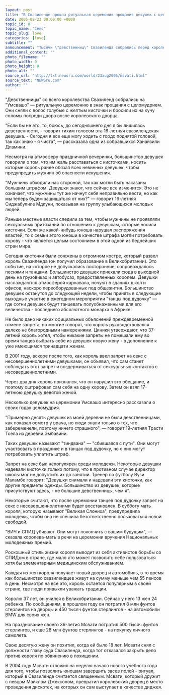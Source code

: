 ```yaml
---
layout: post
title: "В Свазиленде прошла ритуальная церемония прощания девушек с целомудрием"
date: 2005-08-23 00:00:00 +0000
topic_id: 8
topic_name: "Секс"
topic_slug: love
categories: [love]
subtitle: ""
announcement: "Тысячи \"девственниц\" Свазиленда собрались перед королевским дворцом после того, как эксцентричный король Мсвати III на прошлой неделе неожиданно, на год раньше срока, отменил запрет на занятия сексом для несовершеннолетних, рассчитанный на пять лет. Одной из целью введения запрета была попытка остановить распространение СПИДа в Свазиленде, где уровень заболеваемости СПИДом - самый высокий в мире и почти половина населения - ВИЧ-инфицированные, пишет британская The Times (Перевод статьи публикует сайт Inopressa.ru)."
additional_content: ""
photo_filename: ""
photo_width: 0
photo_height: 0
photo_alt: ""
source_url: "http://txt.newsru.com/world/23aug2005/msvati.html"
source_text: "NEWSru.com"
author: ""
---
```

"Девственницы" со всего королевства Свазиленд собрались на "Умсвашо" &mdash; ритуальную церемонию в знак прощания с целомудрием. Они сняли с волос голубые с желтым кисточки и бросили их на кучу соломы посреди двора возле королевского дворца.

"Если бы не это, то, боюсь, до сегодняшнего дня я бы лишилась девственности, - говорит тихим голосом эта 16-летняя свазилендская девушка. - Сегодня я все еще могу ходить с гордо поднятой головой, так как знаю - я чиста", &mdash; рассказала одна из собравшихся Ханайзили Дламини.

Несмотря на атмосферу праздничной вечеринки, большинство девушек говорили о том, что им жаль расставаться с кисточками, носить которые король ранее обязал всех невинных девушек, чтобы предупредить мужчин об опасности искушения.

"Мужчины обходили нас стороной, так как могли быть наказаны большим штрафом. Девушки знают, что сейчас все изменится. Это не означает, что мужчины тут же начнут себя неправильно вести, но как мы теперь будем защищаться от них?" &mdash; говорит 16-летняя Сиджабулиле Мдлуни, показывая на группу улыбающихся молодых людей.

Раньше местные власти следили за тем, чтобы мужчины не проявляли сексуальных притязаний по отношению к девушкам, которые носили кисточки. Если же какой-нибудь юноша нарушал распоряжения властей, то с семьи этого юноши в качестве штрафа могли потребовать корову - что является целым состоянием в этой одной из беднейших стран мира.

Сегодня кисточки были сожжены в огромном костре, который развел король Свазиленда (он получил образование в Великобритании). Это событие, на которое не допускались посторонние, сопровождалось песнями и танцами. Большинство девушек приехали сюда в выходной день на грузовиках и автобусах, предоставленных королем. Девушки наслаждаются атмосферой карнавала, ночуют в зданиях школ и офисов, наскоро переоборудованных под общежития. Большинство девушек останутся до следующей недели, чтобы принять в следующие выходные участие в ежегодном мероприятии "танцы под дудочку" &mdash; где сотни девушек будут танцевать полуобнаженными для его величества - последнего абсолютного монарха в Африке.

Не было дано никаких официальных объяснений преждевременной отмене запрета, но многие говорят, что король руководствовался далеко не благородными намерениями. Циники утверждают, что 37-летний король хотел, чтобы никакие запреты не помешали ему во время танцев выбрать себе из девушек новую жену - в дополнение к уже имеющимся тринадцати женам.

В 2001 году, вскоре после того, как король ввел запрет на секс с несовершеннолетними девушками, он объявил, что сам станет соблюдать этот запрет и воздерживаться от сексуальных контактов с несовершеннолетними.

Через два дня король признался, что он нарушил это обещание, и поэтому оштрафовал сам себя на одну корову. Затем он взял 17-летнюю девушку девятой женой.

Несколько девушек на церемонии Умсвашо интересно рассказали о своих годах целомудрия.

"Примерно десять девушек из моей деревни не были девственницами, как показал осмотр у врача, но люди знали только о тех, что забеременели, поэтому ничего страшного", &mdash; говорит 19-летняя Трасти Тсела из деревни Эмбавини.

Таких девушек называют "тиндвана" &mdash; "сбившаяся с пути". Они могут участвовать в празднике и в танцах под дудочку, но с них могут потребовать уплатить штраф.

Запрет на секс был непопулярен среди молодежи. Некоторые девушки надевали кисточки только потому, что в противном случае директор школы мог не допустить их до занятий. Тренер по футболу Вузи Маламбе говорит: "Девушки снимали и надевали эти кисточки, как другие предметы одежды. Большинство из девушек, которые присутствуют здесь, - не большие девственницы, чем я".

Некоторые считают, что после церемонии танцев под дудочку запрет на секс с несовершеннолетними будет восстановлен. В субботу мать короля, которую называют "Великая Слониха", предупредила молодежь, чтобы она не спешила безответственно пользоваться новой свободой.

"ВИЧ и СПИД убивают. Они могут покончить с вашим будущим", &mdash; сказала королева-мать в речи на церемонии вручения Национальных молодежных премий.

Роскошный стиль жизни короля выводит из себя активистов борьбы со СПИДом в стране, где мало кто может позволить себе пользоваться хотя бы элементарным медицинским обслуживанием.

Каждая из жен короля получает новый дворец и автомобиль, в то время как большинство свазилендцев живут на сумму меньше чем 55 пенсов в день. Несмотря на все это, король остается популярным в своей стране, где люди привыкли уважать традиции.

Королю 37 лет, он учился в Великобритании. Сейчас у него 13 жен 24 ребенка. По сообщениям, в прошлом году он потратил 8 млн фунтов стерлингов на дворцы и 450 тысяч фунтов стерлингов - на автомобили BMW для своих жен.

На празднование своего 36-летия Мсвати потратил 500 тысяч фунтов стерлингов, и еще 28 млн фунтов стерлингов - на покупку личного самолета.

Свою десятую жену он похитил, когда ей было 18 лет. Мсвати снял с должности главу суда Свазиленда, когда тот отказался закрыть дело против короля по обвинению в похищении.

В 2004 году Мсвати отложил на неделю начало нового учебного года для того, чтобы позволить юношам завершить засев полей - ритуал, который в Свазиленде считается священным. Мсвати, который дружит с певцом Майклом Джексоном, превратил королевский дворец в место проведения дискотек, на которых он сам выступает в качестве диджея.
